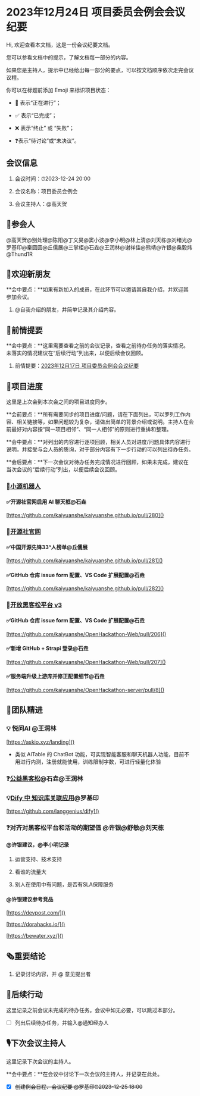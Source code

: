 # 2023年12月24日 项目委员会例会会议纪要

<div class="callout">

Hi, 欢迎查看本文档，这是一份会议纪要文档。

您可以参看文档中的提示，了解文档每一部分的内容。

如果您是主持人，提示中已经给出每一部分的要点，可以按文档顺序依次走完会议议程。



你可以在标题前添加 Emoji 来标识项目状态：

- 🚧 表示“正在进行”；

- ✅ 表示“已完成”；

- ❌ 表示“终止” 或 “失败”；

- ❓表示“待讨论”或“未决议”。

</div>

## 会议信息

1. 会议时间：⏰2023-12-24 20:00

2. 会议名称：项目委员会例会

3. 会议主持人：@高天贺

## 👤参会人

@高天贺@别处理@陈阳@丁文昊@窦小波@李小明@林上清@刘天栋@刘绪光@罗基印@秦圆圆@丘儒展@三掌柜@石垚@王润林@谢祥佳@熊靖@许银@桑毅炜@Thund1R



## 👏欢迎新朋友

<div class="callout">

**会中要点：**如果有新加入的成员，在此环节可以邀请其自我介绍，并欢迎其参加会议。

</div>

1. @自我介绍的朋友，并简单记录其介绍内容。



## 📄前情提要

<div class="callout">

**会中要点：**这里需要查看之前的会议记录，查看之前待办任务的落实情况。未落实的情况建议在“后续行动”列出来，以便后续会议回顾。

</div>

1. 前情提要：[2023年12月17日 项目委员会例会会议纪要](https://kaiyuanshe.feishu.cn/wiki/Vrp5wbJrwi7CqVkmsoIcZc9EnUd) 



## 🚧项目进度

<div class="callout">

这里是上次会到本次会之间的项目进度同步。

**会前要点：**所有需要同步的项目进度/问题，请在下面列出，可以罗列工作内容、相关链接等，如果问题较为复杂，请做出简单的背景介绍或说明。主持人在会前最好对内容按“同一项目相邻”、“同一人相邻”的原则进行重排和整理。

**会中要点：**对列出的内容进行逐项回顾，相关人员对进度/问题具体内容进行说明，并接受与会人员的质询，对于部分内容有下一步行动的可以列出待办任务。

**会后要点：**下一次会议对待办任务完成情况进行回顾，如果未完成，建议在当次会议的“后续行动”列出，以便后续会议回顾。

</div>



### 🚀[小源机器人](https://kaiyuanshe.feishu.cn/wiki/wikcn6QarP6Sidgdu4eAv7ZTBc0)

#### ✅开源社官网启用 AI 聊天框@石垚

[https://github.com/kaiyuanshe/kaiyuanshe.github.io/pull/280]()

### 🚧[开源社官网](https://kaiyuanshe.feishu.cn/wiki/wikcn6FQGVV8q9FZk9F3rTPKaFe)

#### ✅中国开源先锋33ⁿ人榜单@丘儒展

[https://github.com/kaiyuanshe/kaiyuanshe.github.io/pull/281]()

#### ✅GitHub 仓库 issue form 配置、VS Code 扩展配置@石垚

[https://github.com/kaiyuanshe/kaiyuanshe.github.io/pull/282]()

### 🚧[开放黑客松平台 v3](https://kaiyuanshe.feishu.cn/wiki/UPrXwO0XailyQVkv4lGcED8inBe)

#### ✅GitHub 仓库 issue form 配置、VS Code 扩展配置@石垚

[https://github.com/kaiyuanshe/OpenHackathon-Web/pull/206]()

#### ✅新增 GitHub \+ Strapi 登录@石垚

[https://github.com/kaiyuanshe/OpenHackathon-Web/pull/207]()

#### ✅服务端升级上游库并修正配置细节@石垚

[https://github.com/kaiyuanshe/OpenHackathon-server/pull/8]()

## 🤼团队精进

### 💡 悦问AI @王润林

[https://askio.xyz/landing]()

- 类似 AITable 的 ChatBot 功能，可实现智能客服和聊天机器人功能，目前不用进行内测，注册就能使用，训练限制字数，可进行轻量化体验

### ❓[公益黑客松](https://kaiyuanshe.feishu.cn/wiki/BsMMwLdyBiXB4rky9eBcoPyVnLd)@石垚@王润林



### 💡[Dify 中 知识库关联应用](https://kaiyuanshe.feishu.cn/wiki/WmO0wAaoeiskAikctF2cGozensg?from=from_copylink)@罗基印

[https://github.com/langgenius/dify]()

### ❓对齐对黑客松平台和活动的期望值 @许银@舒敏@刘天栋

#### @许银建议，@李小明记录

1. 运营支持、技术支持

2. 看谁的流量大

3. 别人在使用中有问题，是否有SLA保障服务

#### @许银建议参考竞品

[https://devpost.com/]()

[https://dorahacks.io/]()

[https://bewater.xyz/]()

## 🗞️重要结论

1. 记录讨论内容，并 @ 意见提出者



## 🤺后续行动

<div class="callout">

这里记录之前会议未完成的待办任务。会议中如无必要，可以跳过本部分。

</div>

* [ ] 列出后续待办任务，并输入@通知经办人



## 🎙️下次会议主持人

<div class="callout">

这里记录下次会议的主持人。

**会中要点：**在会议中讨论下一次会议的主持人，并记录在此处。

</div>

* [x] ~~创建例会日程、会议纪要 @罗基印⏰2023-12-25 18:00~~




